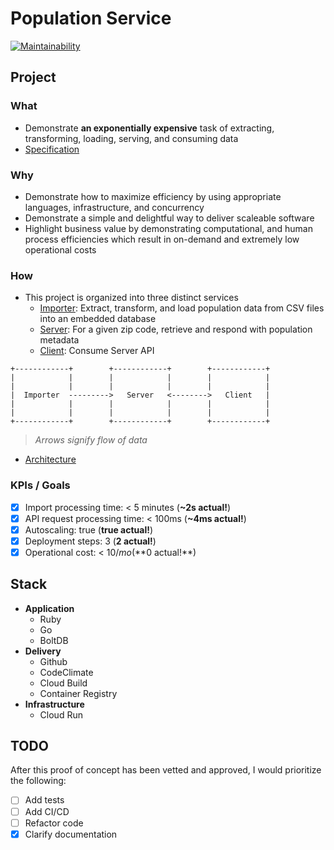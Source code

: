 # Population Service

[![Maintainability](https://api.codeclimate.com/v1/badges/bd189711b340c16cddce/maintainability)](https://codeclimate.com/github/keolo/population/maintainability)

## Project

### What

* Demonstrate **an exponentially expensive** task of extracting,
transforming, loading, serving, and consuming data
* [Specification](docs/specification.md)

### Why

* Demonstrate how to maximize efficiency by using appropriate languages,
  infrastructure, and concurrency
* Demonstrate a simple and delightful way to deliver scaleable software
* Highlight business value by demonstrating computational, and human
  process efficiencies which result in on-demand and extremely low operational
  costs

### How

* This project is organized into three distinct services
  * [Importer](services/importer): Extract, transform, and load population data
    from CSV files into an embedded database
  * [Server](services/server): For a given zip code, retrieve and respond with population metadata
  * [Client](services/client): Consume Server API

```text
+------------+        +------------+        +------------+
|            |        |            |        |            |
|            |        |            |        |            |
|  Importer  --------->   Server   <-------->   Client   |
|            |        |            |        |            |
|            |        |            |        |            |
+------------+        +------------+        +------------+
```

> _Arrows signify flow of data_

* [Architecture](docs/architecture.md)

### KPIs / Goals

* [x] Import processing time: < 5 minutes (**~2s actual!**)
* [x] API request processing time: < 100ms (**~4ms actual!**)
* [x] Autoscaling: true (**true actual!**)
* [x] Deployment steps: 3 (**2 actual!**)
* [x] Operational cost: < $10/mo (**$0 actual!**)

## Stack

* **Application**
  * Ruby
  * Go
  * BoltDB
* **Delivery**
  * Github
  * CodeClimate
  * Cloud Build
  * Container Registry
* **Infrastructure**
  * Cloud Run

## TODO

After this proof of concept has been vetted and approved, I would prioritize
the following:

* [ ] Add tests
* [ ] Add CI/CD
* [ ] Refactor code
* [x] Clarify documentation
